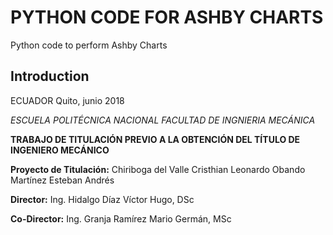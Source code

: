 # PYTHON CODE FOR ASHBY CHARTS

Python code to perform Ashby Charts

## Introduction

ECUADOR
Quito, junio 2018

*ESCUELA POLITÉCNICA NACIONAL
FACULTAD DE INGNIERIA MECÁNICA*

**TRABAJO DE TITULACIÓN PREVIO A LA OBTENCIÓN DEL TÍTULO DE INGENIERO MECÁNICO**

**Proyecto de Titulación:**
    Chiriboga del Valle Cristhian Leonardo
    Obando Martínez Esteban Andrés
    
**Director:**
    Ing. Hidalgo Díaz Víctor Hugo, DSc
    
**Co-Director:**
    Ing. Granja Ramírez Mario Germán, MSc


